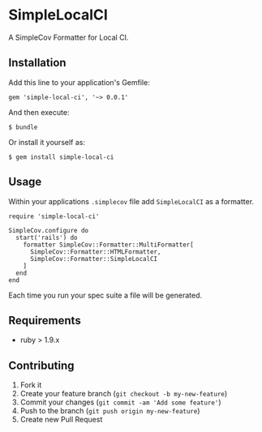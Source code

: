 # SimpleLocalCI

A SimpleCov Formatter for Local CI.

## Installation

Add this line to your application's Gemfile:

    gem 'simple-local-ci', '~> 0.0.1'

And then execute:

    $ bundle

Or install it yourself as:

    $ gem install simple-local-ci

## Usage

Within your applications `.simplecov` file add `SimpleLocalCI` as a formatter.

    require 'simple-local-ci'

    SimpleCov.configure do
      start('rails') do
        formatter SimpleCov::Formatter::MultiFormatter[
          SimpleCov::Formatter::HTMLFormatter,
          SimpleCov::Formatter::SimpleLocalCI
        ]
      end
    end

Each time you run your spec suite a file will be generated.

## Requirements

* ruby > 1.9.x

## Contributing

1. Fork it
2. Create your feature branch (`git checkout -b my-new-feature`)
3. Commit your changes (`git commit -am 'Add some feature'`)
4. Push to the branch (`git push origin my-new-feature`)
5. Create new Pull Request
